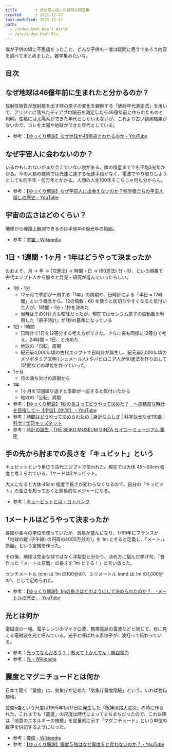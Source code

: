 ```yaml
---
title        : 幼少期に抱いた疑問の回答集
created      : 2021-12-27
last-modified: 2021-12-27
path:
  - /index.html Neo's World
  - /etc/index.html Etc.
---
```


僕が子供の頃に不思議だったこと、どんな子供も一度は疑問に思うであろう内容を調べてまとめました。雑学集みたいな。

## 目次


## なぜ地球は46億年前に生まれたと分かるのか？

放射性物質が放射能を出す時の原子の変化を観察する「放射年代測定法」を用いて、アリゾナに落ちたディアブロ隕石を測定したら46億年前に作られたものと判明。性格には太陽系ができた年代としかいえないが、これより古い観測結果がないので、コレを太陽や地球ができた年代としている。

- 参考：[【ゆっくり解説】なぜ地球が46億歳とわかるのか - YouTube](https://www.youtube.com/watch?v=HZfz6oIqxdQ)


## なぜ宇宙人に会わないのか？

いるかもしれないがまだ会えていない説がある。隣の恒星まででも平均3光年かかる。今の人類の技術では光速に達する伝達手段がなく、電波でやり取りしようとしても何千年・何万年とかかる。人間の人生100年そこらじゃ何も分からん。

- 参考：[【ゆっくり解説】なぜ宇宙人に出会えないのか？科学者たちの宇宙人探しの歴史 - YouTube](https://www.youtube.com/watch?v=OgJSj7yQ0rA)


## 宇宙の広さはどのくらい？

地球から理論上観測できるのは半径450億光年の範囲。

- 参考：[宇宙 - Wikipedia](https://ja.wikipedia.org/wiki/%E5%AE%87%E5%AE%99)


## 1日・1週間・1ヶ月・1年はどうやって決まったか

おおよそ、月 → 年 → (12進法) → 時間・日 → (60進法) 分・秒、という順番で古代エジプト人から脈々と発見・研究が進んでいったらしい。

- 1秒・1分
  - 12ヶ月で季節が一周する「1年」の周期や、日時計による「半日 = 12時間」という概念から、12の倍数・60 を使うと区切りやすくなると気付いた人が、1時間・1分・1秒を決めた
  - 当時はその分け方も曖昧だったが、現在ではセシウム原子の振動数を利用した「原子時計」が1秒の基準になっている
- 1日・1時間
  - 日時計で1日を12等分する考え方ができた。さらに夜も同様に12等分で考え、24時間 = 1日、と決めた
  - 地球の「自転」周期
  - 紀元前4,000年頃の古代エジプトで日時計が誕生し、紀元前2,000年頃のメソポタミア文明 (シュメール人) やバビロニア人が60進法を作り出して1時間などの単位を作っていった
- 1ヶ月
  - 月の満ち欠けの周期から
- 1年
  - 1ヶ月を12回繰り返すと季節が一巡すると気付いたから
  - 地球の「公転」周期
- 参考：[【ゆっくり解説】1秒の長さってどうやって決めた？　～高精度な時計を目指して～【宇宙】【化学】 - YouTube](https://www.youtube.com/watch?v=rmwrulYhMDI)
- 参考：[時間はどうやって決められたの | 身近なふしぎ | 科学なぜなぜ110番 | 科学 | 学研キッズネット](https://kids.gakken.co.jp/kagaku/kagaku110/science0528/)
- 参考：[時計の誕生 | THE SEIKO MUSEUM GINZA セイコーミュージアム 銀座](https://museum.seiko.co.jp/knowledge/relation_01/)


## 手の先から肘までの長さを「キュビット」という

キュビットという単位で古代エジプトで使われた。現在では大体 45～50cm 程度と考えられている。1ヤードは2キュビット。

大人になると大体 45cm 程度で長さが変わらなくなるので、自分の「キュビット」の長さを知っておくと簡易的なメジャーになる。

- 参考：[キュービットとは - コトバンク](https://kotobank.jp/word/%E3%82%AD%E3%83%A5%E3%83%BC%E3%83%93%E3%83%83%E3%83%88-477320)


## 1メートルはどうやって決まったか

各国が各々の単位を使っていたが、貿易が盛んになり、1799年にフランスが「地球の縦 (子午線) の円周の4000万分の1」を 1m とすると定義し、「メートル原器」という定規を作った。

その後、地球は完全な球ではなく洋梨型と分かり、決め方に悩んだ挙げ句、「昔作った『メートル原器』の長さを 1m とする！」と言い放った。

センチメートル (cm) は 1m の100分の1、ミリメートル (mm) は 1m の1,000分の1、として定められた。

- 参考：[【ゆっくり解説】1mの長さはどのようにして決められたのか？　-メートルの歴史- - YouTube](https://www.youtube.com/watch?v=lr0v0xEyvk8)


## 光とは何か

電磁波の一種。電子レンジのマイクロ波、携帯電話の電波などと同じで、目に見える電磁波を光と呼んでいる。光子と呼ばれる素粒子が、波打って伝わっている。

- 参考：[光ってなんだろう？｜教えて！かんでん｜関西電力](https://www.kepco.co.jp/brand/for_kids/teach/2017_08/detail1.html)
- 参考：[光 - Wikipedia](https://ja.wikipedia.org/wiki/%E5%85%89)


## 震度とマグニチュードとは何か

日本で聞く「震度」は、気象庁が定めた「気象庁震度階級」という、いわば独自規格。

震度5強という尺度は1995年1月17日に発生した「阪神淡路大震災」の時に作られた。これまでも「震度」の尺度は時代によってまちまちだったので、これ以降は「地震のエネルギーの規模」を定量的に示す「マグニチュード」という単位の数字を併記するようになった。

- 参考：[震度 - Wikipedia](https://ja.wikipedia.org/wiki/%E9%9C%87%E5%BA%A6#%E9%9C%87%E5%BA%A6%E9%9A%8E%E7%B4%9A)
- 参考：[【ゆっくり解説】震度５強はなぜ震度６と言わないのか？ - YouTube](https://www.youtube.com/watch?v=X1WvAgUdf40)
